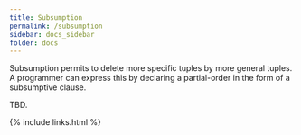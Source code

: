 ```yaml
---
title: Subsumption
permalink: /subsumption
sidebar: docs_sidebar
folder: docs
---
```


Subsumption permits to delete more specific tuples by more general tuples. 
A programmer can express this by declaring a partial-order in the form 
of a subsumptive clause.

TBD.

{% include links.html %}
